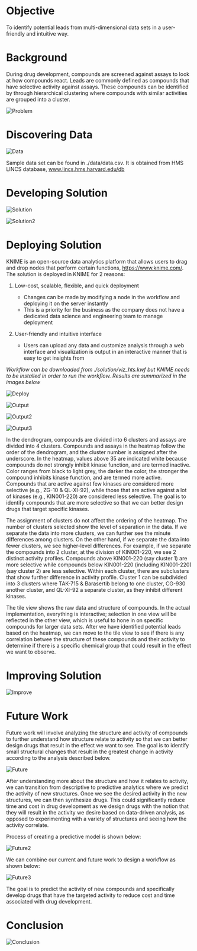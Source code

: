 # Objective

To identify potential leads from multi-dimensional data sets in a user-friendly and intuitive way.

# Background

During drug development, compounds are screened against assays to look at how compounds react. Leads are commonly defined as compounds that have selective activity against assays. These compounds can be identified by through hierarchical clustering where compounds with similar activities are grouped into a cluster. 

![Problem](./images/problem.png)

# Discovering Data

![Data](./images/data.png)

Sample data set can be found in ./data/data.csv. It is obtained from HMS LINCS database, www.lincs.hms.harvard.edu/db

# Developing Solution

![Solution](./images/solution.png)

![Solution2](./images/solution2.png)

# Deploying Solution

KNIME is an open-source data analytics platform that allows users to drag and drop nodes that perform certain functions, https://www.knime.com/. The solution is deployed in KNIME for 2 reasons:

1. Low-cost, scalable, flexible, and quick deployment
	- Changes can be made by modifying a node in the workflow and deploying it on the server instantly
	- This is a priority for the business as the company does not have a dedicated data science and engineering team to manage deployment

2. User-friendly and intuitive interface
	- Users can upload any data and customize analysis through a web interface and visualization is output in an interactive manner that is easy to get insights from

*Workflow can be downloaded from ./solution/viz_hts.kwf but KNIME needs to be installed in order to run the workflow. Results are summarized in the images below*

![Deploy](./images/deploy.png)

![Output](./images/output1.png)

![Output2](./images/output2.png)

![Output3](./images/output3.png)

In the dendrogram, compounds are divided into 6 clusters and assays are divided into 4 clusters. Compounds and assays in the heatmap follow the order of the dendrogram, and the cluster number is assigned after the underscore. In the heatmap, values above 35 are indicated white because compounds do not strongly inhibit kinase function, and are termed inactive. Color ranges from black to light grey, the darker the color, the stronger the compound inhibits kinase function, and are termed more active. Compounds that are active against few kinases are considered more selective (e.g., ZG-10 & QL-XI-92), while those that are active against a lot of kinases (e.g., KIN001-220) are considered less selective. The goal is to identify compounds that are more selective so that we can better design drugs that target specific kinases.

The assignment of clusters do not affect the ordering of the heatmap. The number of clusters selected show the level of separation in the data. If we separate the data into more clusters, we can further see the minute differences among clusters. On the other hand, if we separate the data into fewer clusters, we see higher-level differences. For example, if we separate the compounds into 2 cluster, at the division of KIN001-220, we see 2 distinct activity profiles. Compounds above KIN001-220 (say cluster 1) are more selective while compounds below KIN001-220 (including KIN001-220) (say cluster 2) are less selective. Within each cluster, there are subclusters that show further difference in activity profile. Cluster 1 can be subdivided into 3 clusters where TAK-715 & Barasertib belong to one cluster, CG-930 another cluster, and QL-XI-92 a separate cluster, as they inhibit different kinases.

The tile view shows the raw data and structure of compounds. In the actual implementation, everything is interactive; selection in one view will be reflected in the other view, which is useful to hone in on specific compounds for larger data sets. After we have identified potential leads based on the heatmap, we can move to the tile view to see if there is any correlation betwee the structure of these compounds and their activity to determine if there is a specific chemical group that could result in the effect we want to observe.

# Improving Solution

![Improve](./images/improvement.png)

# Future Work

Future work will involve analyzing the structure and activity of compounds to further understand how structure relate to activity so that we can better design drugs that result in the effect we want to see. The goal is to identify small structural changes that result in the greatest change in activity according to the analysis described below.

![Future](./images/future.png)

After understanding more about the structure and how it relates to activity, we can transition from descriptive to predictive analytics where we predict the activity of new structures. Once we see the desired activity in the new structures, we can then synthesize drugs. This could significantly reduce time and cost in drug development as we design drugs with the notion that they will result in the activity we desire based on data-driven analysis, as opposed to experimenting with a variety of structures and seeing how the activity correlate.

Process of creating a predictive model is shown below:

![Future2](./images/future2.png)

We can combine our current and future work to design a workflow as shown below:

![Future3](./images/future3.png)

The goal is to predict the activity of new compounds and specifically develop drugs that have the targeted activity to reduce cost and time associated with drug development.

# Conclusion

![Conclusion](./images/conclusion.png)


